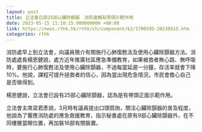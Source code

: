 ```yaml
---
layout: post
title: 立法會已設25部心臟除顫器　消防處稱有帶頭示範作用
date: 2023-05-15 11:10:15.000000000 +08:00
link: https://news.rthk.hk/rthk/ch/component/k2/1700595-20230515.htm
categories: rthk
---
```


消防處早上到立法會，向議員簡介有關施行心肺復甦法及使用心臟除顫器方法。消防處處長楊恩健說，處方近年推廣社區應急準備教育，如果被救者無心跳、無呼吸時，要施行心肺復甦法及使用心臟除顫器，不過每當延遲一分鐘，存活率就會下降10%。他說，課程可提升拯救者的信心，因為當出現危急情況，市民會擔心自己是否做得到。

楊恩健說，立法會已設有25部心臟除顫器，認為是有帶頭正面示範作用。

立法會主席梁君彥說，3月時有議員提出口頭質詢，關注心臟除顫器的普及程度，他說為了響應消防處的應急救援教育，指示秘書處在原有9部心臟除顫器外，在不同樓層當眼位置，再加裝16部有關裝置。
